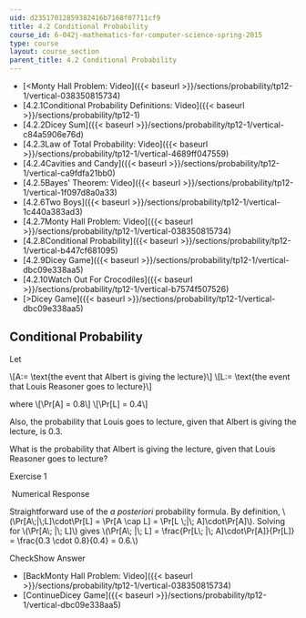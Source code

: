 ```yaml
---
uid: d23517012859382416b7168f07711cf9
title: 4.2 Conditional Probability
course_id: 6-042j-mathematics-for-computer-science-spring-2015
type: course
layout: course_section
parent_title: 4.2 Conditional Probability
---
```


*   [<Monty Hall Problem: Video]({{< baseurl >}}/sections/probability/tp12-1/vertical-038350815734)
*   [4.2.1Conditional Probability Definitions: Video]({{< baseurl >}}/sections/probability/tp12-1)
*   [4.2.2Dicey Sum]({{< baseurl >}}/sections/probability/tp12-1/vertical-c84a5906e76d)
*   [4.2.3Law of Total Probability: Video]({{< baseurl >}}/sections/probability/tp12-1/vertical-4689ff047559)
*   [4.2.4Cavities and Candy]({{< baseurl >}}/sections/probability/tp12-1/vertical-ca9fdfa21bb0)
*   [4.2.5Bayes' Theorem: Video]({{< baseurl >}}/sections/probability/tp12-1/vertical-1f097d8a0a33)
*   [4.2.6Two Boys]({{< baseurl >}}/sections/probability/tp12-1/vertical-1c440a383ad3)
*   [4.2.7Monty Hall Problem: Video]({{< baseurl >}}/sections/probability/tp12-1/vertical-038350815734)
*   [4.2.8Conditional Probability]({{< baseurl >}}/sections/probability/tp12-1/vertical-b447cf681095)
*   [4.2.9Dicey Game]({{< baseurl >}}/sections/probability/tp12-1/vertical-dbc09e338aa5)
*   [4.2.10Watch Out For Crocodiles]({{< baseurl >}}/sections/probability/tp12-1/vertical-b7574f507526)
*   [\>Dicey Game]({{< baseurl >}}/sections/probability/tp12-1/vertical-dbc09e338aa5)

Conditional Probability
-----------------------

  

Let

\\\[A:= \\text{the event that Albert is giving the lecture}\\\] \\\[L:= \\text{the event that Louis Reasoner goes to lecture}\\\]

where \\\[\\Pr\[A\] = 0.8\\\] \\\[\\Pr\[L\] = 0.4\\\]

Also, the probability that Louis goes to lecture, given that Albert is giving the lecture, is 0.3.

What is the probability that Albert is giving the lecture, given that Louis Reasoner goes to lecture?

Exercise 1

&nbsp;Numerical Response&nbsp;

Straightforward use of the _a posteriori_ probability formula. By definition, \\(\\Pr\[A\\;|\\;L\]\\cdot\\Pr\[L\] = \\Pr\[A \\cap L\] = \\Pr\[L \\;|\\; A\]\\cdot\\Pr\[A\]\\). Solving for \\(\\Pr\[A\\; |\\; L\]\\) gives \\(\\Pr\[A\\; |\\; L\] = \\frac{Pr\[L\\; |\\; A\]\\cdot\\Pr\[A\]}{Pr\[L\]} = \\frac{0.3 \\cdot 0.8}{0.4} = 0.6.\\)

CheckShow Answer

*   [BackMonty Hall Problem: Video]({{< baseurl >}}/sections/probability/tp12-1/vertical-038350815734)
*   [ContinueDicey Game]({{< baseurl >}}/sections/probability/tp12-1/vertical-dbc09e338aa5)